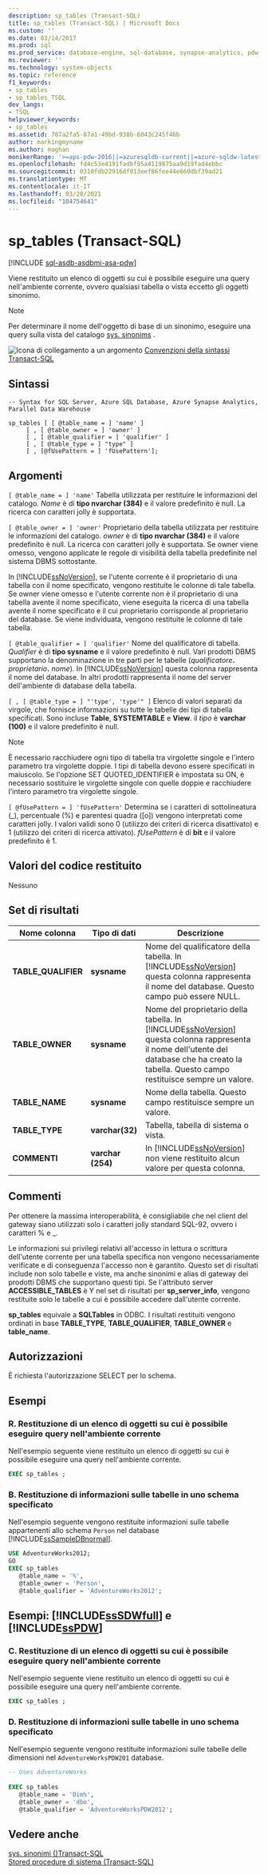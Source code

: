 ```yaml
---
description: sp_tables (Transact-SQL)
title: sp_tables (Transact-SQL) | Microsoft Docs
ms.custom: ''
ms.date: 03/14/2017
ms.prod: sql
ms.prod_service: database-engine, sql-database, synapse-analytics, pdw
ms.reviewer: ''
ms.technology: system-objects
ms.topic: reference
f1_keywords:
- sp_tables
- sp_tables_TSQL
dev_langs:
- TSQL
helpviewer_keywords:
- sp_tables
ms.assetid: 787a2fa5-87a1-49bd-938b-6043c245f46b
author: markingmyname
ms.author: maghan
monikerRange: '>=aps-pdw-2016||=azuresqldb-current||=azure-sqldw-latest||>=sql-server-2016||>=sql-server-linux-2017||=azuresqldb-mi-current'
ms.openlocfilehash: fd4c53e4191fadbf95a4119875aa9d19fad4ebbc
ms.sourcegitcommit: 0310fdb22916df013eef86fee44e660dbf39ad21
ms.translationtype: MT
ms.contentlocale: it-IT
ms.lasthandoff: 03/20/2021
ms.locfileid: "104754641"
---
```

# <a name="sp_tables-transact-sql"></a>sp_tables (Transact-SQL)
[!INCLUDE [sql-asdb-asdbmi-asa-pdw](../../includes/applies-to-version/sql-asdb-asdbmi-asa-pdw.md)]

  Viene restituito un elenco di oggetti su cui è possibile eseguire una query nell'ambiente corrente, ovvero qualsiasi tabella o vista eccetto gli oggetti sinonimo.  
  
> [!NOTE]  
>  Per determinare il nome dell'oggetto di base di un sinonimo, eseguire una query sulla vista del catalogo [sys. sinonims](../../relational-databases/system-catalog-views/sys-synonyms-transact-sql.md) .  
  
 ![Icona di collegamento a un argomento](../../database-engine/configure-windows/media/topic-link.gif "Icona di collegamento a un argomento") [Convenzioni della sintassi Transact-SQL](../../t-sql/language-elements/transact-sql-syntax-conventions-transact-sql.md)  
  
## <a name="syntax"></a>Sintassi  
  
```syntaxsql  
-- Syntax for SQL Server, Azure SQL Database, Azure Synapse Analytics, Parallel Data Warehouse  
  
sp_tables [ [ @table_name = ] 'name' ]   
     [ , [ @table_owner = ] 'owner' ]   
     [ , [ @table_qualifier = ] 'qualifier' ]   
     [ , [ @table_type = ] "type" ]   
     [ , [@fUsePattern = ] 'fUsePattern'];  
```  
  
## <a name="arguments"></a>Argomenti  
`[ @table_name = ] 'name'` Tabella utilizzata per restituire le informazioni del catalogo. *Name* è di **tipo nvarchar (384)** e il valore predefinito è null. La ricerca con caratteri jolly è supportata.  
  
`[ @table_owner = ] 'owner'` Proprietario della tabella utilizzata per restituire le informazioni del catalogo. *owner* è di **tipo nvarchar (384)** e il valore predefinito è null. La ricerca con caratteri jolly è supportata. Se owner viene omesso, vengono applicate le regole di visibilità della tabella predefinite nel sistema DBMS sottostante.  
  
 In [!INCLUDE[ssNoVersion](../../includes/ssnoversion-md.md)], se l'utente corrente è il proprietario di una tabella con il nome specificato, vengono restituite le colonne di tale tabella. Se owner viene omesso e l'utente corrente non è il proprietario di una tabella avente il nome specificato, viene eseguita la ricerca di una tabella avente il nome specificato e il cui proprietario corrisponde al proprietario del database. Se viene individuata, vengono restituite le colonne di tale tabella.  
  
`[ @table_qualifier = ] 'qualifier'` Nome del qualificatore di tabella. *Qualifier* è di **tipo sysname** e il valore predefinito è null. Vari prodotti DBMS supportano la denominazione in tre parti per le tabelle (_qualificatore_**.** _proprietario_**.** _nome_). In [!INCLUDE[ssNoVersion](../../includes/ssnoversion-md.md)] questa colonna rappresenta il nome del database. In altri prodotti rappresenta il nome del server dell'ambiente di database della tabella.  
  
``[ , [ @table_type = ] "'type', 'type'" ]`` Elenco di valori separati da virgole, che fornisce informazioni su tutte le tabelle dei tipi di tabella specificati. Sono incluse **Table**, **SYSTEMTABLE** e **View**. il *tipo* è **varchar (100)** e il valore predefinito è null.  
  
> [!NOTE]  
>  È necessario racchiudere ogni tipo di tabella tra virgolette singole e l'intero parametro tra virgolette doppie. I tipi di tabella devono essere specificati in maiuscolo. Se l'opzione SET QUOTED_IDENTIFIER è impostata su ON, è necessario sostituire le virgolette singole con quelle doppie e racchiudere l'intero parametro tra virgolette singole.  
  
`[ @fUsePattern = ] 'fUsePattern'` Determina se i caratteri di sottolineatura (_), percentuale (%) e parentesi quadra ([o]) vengono interpretati come caratteri jolly. I valori validi sono 0 (utilizzo dei criteri di ricerca disattivato) e 1 (utilizzo dei criteri di ricerca attivato). *fUsePattern* è di **bit** e il valore predefinito è 1.  
  
## <a name="return-code-values"></a>Valori del codice restituito  
 Nessuno  
  
## <a name="result-sets"></a>Set di risultati  
  
|Nome colonna|Tipo di dati|Descrizione|  
|-----------------|---------------|-----------------|  
|**TABLE_QUALIFIER**|**sysname**|Nome del qualificatore della tabella. In [!INCLUDE[ssNoVersion](../../includes/ssnoversion-md.md)] questa colonna rappresenta il nome del database. Questo campo può essere NULL.|  
|**TABLE_OWNER**|**sysname**|Nome del proprietario della tabella. In [!INCLUDE[ssNoVersion](../../includes/ssnoversion-md.md)] questa colonna rappresenta il nome dell'utente del database che ha creato la tabella. Questo campo restituisce sempre un valore.|  
|**TABLE_NAME**|**sysname**|Nome della tabella. Questo campo restituisce sempre un valore.|  
|**TABLE_TYPE**|**varchar(32)**|Tabella, tabella di sistema o vista.|  
|**COMMENTI**|**varchar (254)**|In [!INCLUDE[ssNoVersion](../../includes/ssnoversion-md.md)] non viene restituito alcun valore per questa colonna.|  
  
## <a name="remarks"></a>Commenti  
 Per ottenere la massima interoperabilità, è consigliabile che nel client del gateway siano utilizzati solo i caratteri jolly standard SQL-92, ovvero i caratteri % e _.  
  
 Le informazioni sui privilegi relativi all'accesso in lettura o scrittura dell'utente corrente per una tabella specifica non vengono necessariamente verificate e di conseguenza l'accesso non è garantito. Questo set di risultati include non solo tabelle e viste, ma anche sinonimi e alias di gateway dei prodotti DBMS che supportano questi tipi. Se l'attributo server **ACCESSIBLE_TABLES** è Y nel set di risultati per **sp_server_info**, vengono restituite solo le tabelle a cui è possibile accedere dall'utente corrente.  
  
 **sp_tables** equivale a **SQLTables** in ODBC. I risultati restituiti vengono ordinati in base **TABLE_TYPE**, **TABLE_QUALIFIER**, **TABLE_OWNER** e **table_name**.  
  
## <a name="permissions"></a>Autorizzazioni  
 È richiesta l'autorizzazione SELECT per lo schema.  
  
## <a name="examples"></a>Esempi  
  
### <a name="a-returning-a-list-of-objects-that-can-be-queried-in-the-current-environment"></a>R. Restituzione di un elenco di oggetti su cui è possibile eseguire query nell'ambiente corrente  
 Nell'esempio seguente viene restituito un elenco di oggetti su cui è possibile eseguire una query nell'ambiente corrente.  
  
```sql  
EXEC sp_tables ;  
```  
  
### <a name="b-returning-information-about-the-tables-in-a-specified-schema"></a>B. Restituzione di informazioni sulle tabelle in uno schema specificato  
 Nell'esempio seguente vengono restituite informazioni sulle tabelle appartenenti allo schema `Person` nel database [!INCLUDE[ssSampleDBnormal](../../includes/sssampledbnormal-md.md)].  
  
```sql  
USE AdventureWorks2012;  
GO  
EXEC sp_tables   
   @table_name = '%',  
   @table_owner = 'Person',  
   @table_qualifier = 'AdventureWorks2012';  
```  
  
## <a name="examples-sssdwfull-and-sspdw"></a>Esempi: [!INCLUDE[ssSDWfull](../../includes/sssdwfull-md.md)] e [!INCLUDE[ssPDW](../../includes/sspdw-md.md)]  
  
### <a name="c-returning-a-list-of-objects-that-can-be-queried-in-the-current-environment"></a>C. Restituzione di un elenco di oggetti su cui è possibile eseguire query nell'ambiente corrente  
 Nell'esempio seguente viene restituito un elenco di oggetti su cui è possibile eseguire una query nell'ambiente corrente.  
  
```sql  
EXEC sp_tables ;  
```  
  
### <a name="d-returning-information-about-the-tables-in-a-specified-schema"></a>D. Restituzione di informazioni sulle tabelle in uno schema specificato  
 Nell'esempio seguente vengono restituite informazioni sulle tabelle delle dimensioni nel `AdventureWorksPDW201` database.  
  
```sql  
-- Uses AdventureWorks  
  
EXEC sp_tables   
   @table_name = 'Dim%',  
   @table_owner = 'dbo',  
   @table_qualifier = 'AdventureWorksPDW2012';  
```  
  
## <a name="see-also"></a>Vedere anche  
 [sys. sinonimi &#40;&#41;Transact-SQL ](../../relational-databases/system-catalog-views/sys-synonyms-transact-sql.md)   
 [Stored procedure di sistema &#40;Transact-SQL&#41;](../../relational-databases/system-stored-procedures/system-stored-procedures-transact-sql.md)  
  
  

